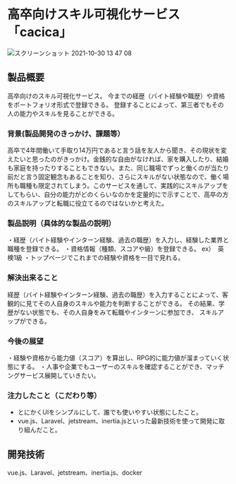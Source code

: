 # 高卒向けスキル可視化サービス「cacica」
![スクリーンショット 2021-10-30 13 47 08](https://user-images.githubusercontent.com/68958226/139520566-69309520-1ade-4a61-a62e-58003ef8b975.png)

## 製品概要
高卒向けのスキル可視化サービス。
今までの経歴（バイト経験や職歴）や資格をポートフォリオ形式で登録できる。
登録することによって、第三者でもその人の能力やスキルを見ることができる。

### 背景(製品開発のきっかけ、課題等）
高卒で4年間働いて手取り14万円であると言う話を友人から聞き、その現状を変えたいと思ったのがきっかけ。金銭的な自由がなければ、家を購入したり、結婚も家庭を持ったりすることもできない。また、同じ職場でずっと働くのが当たり前だと言う固定観念もあることを知り、さらにスキルがない状態なので、働く場所も職種も限定されてしまう。このサービスを通して、実践的にスキルアップをしてもらい、自分の能力がどのくらいなのかを定量的にで示すことで、高卒の方のスキルアップと転職に役立てるのではないかと考えた。

### 製品説明（具体的な製品の説明）
・経歴（バイト経験やインターン経験、過去の職歴）を入力し、経験した業界と職種を登録できる。
・資格情報（種類、スコアや級）を登録できる。
ex）　英検1級
・トップページでこれまでの経験や資格を一目で見れる。

### 解決出来ること
経歴（バイト経験やインターン経験、過去の職歴）を入力することによって、客観的に見てその人自身のスキルや能力を判断することができる。
その結果、学歴がない状態でも、その人自身をみて転職やインターンに参加でき、
スキルアップができる。

### 今後の展望
・経験や資格から能力値（スコア）を算出し、RPG的に能力値が溜まっていく状態にする。
・人事や企業でもユーザーのスキルを確認することができ、マッチングサービス展開していきたい。

### 注力したこと（こだわり等）
- とにかくUIをシンプルにして、誰でも使いやすい状態にしたこと。
- vue.js、Laravel、jetstream、inertia.jsといった最新技術を使って開発に取り組んだこと。

## 開発技術
vue.js、Laravel、jetstream、inertia.js、docker
